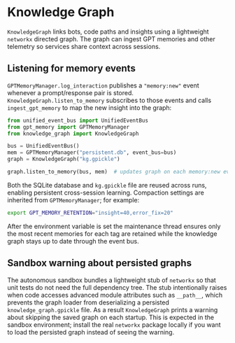 # Knowledge Graph

`KnowledgeGraph` links bots, code paths and insights using a lightweight
`networkx` directed graph.  The graph can ingest GPT memories and other
telemetry so services share context across sessions.

## Listening for memory events

`GPTMemoryManager.log_interaction` publishes a `"memory:new"` event whenever a
prompt/response pair is stored.  `KnowledgeGraph.listen_to_memory` subscribes to
those events and calls `ingest_gpt_memory` to map the new insight into the
graph:

```python
from unified_event_bus import UnifiedEventBus
from gpt_memory import GPTMemoryManager
from knowledge_graph import KnowledgeGraph

bus = UnifiedEventBus()
mem = GPTMemoryManager("persistent.db", event_bus=bus)
graph = KnowledgeGraph("kg.gpickle")

graph.listen_to_memory(bus, mem)  # updates graph on each memory:new event
```

Both the SQLite database and `kg.gpickle` file are reused across runs, enabling
persistent cross-session learning.  Compaction settings are inherited from
`GPTMemoryManager`; for example:

```bash
export GPT_MEMORY_RETENTION="insight=40,error_fix=20"
```

After the environment variable is set the maintenance thread ensures only the
most recent memories for each tag are retained while the knowledge graph stays
up to date through the event bus.

## Sandbox warning about persisted graphs

The autonomous sandbox bundles a lightweight stub of `networkx` so that unit
tests do not need the full dependency tree.  The stub intentionally raises when
code accesses advanced module attributes such as `__path__`, which prevents the
graph loader from deserializing a persisted `knowledge_graph.gpickle` file.  As a
result `KnowledgeGraph` prints a warning about skipping the saved graph on each
startup.  This is expected in the sandbox environment; install the real
`networkx` package locally if you want to load the persisted graph instead of
seeing the warning.

